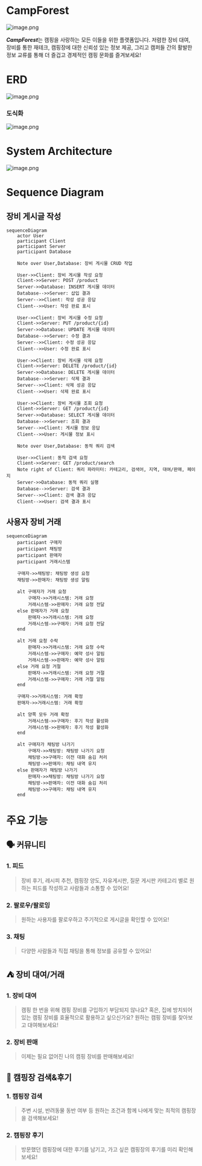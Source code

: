 # CampForest

![image.png](./docs/images/image01.png)

***CampForest***는 캠핑을 사랑하는 모든 이들을 위한 플랫폼입니다. 저렴한 장비 대여, 장비를 통한 재테크, 캠핑장에 대한 신뢰성 있는 정보 제공, 그리고 캠퍼들 간의 활발한 정보 교류를 통해 더 즐겁고 경제적인 캠핑 문화를 즐겨보세요!

# ERD

![image.png](./docs/images/image02.png)

### 도식화

![image.png](./docs/images/image03.png)

# System Architecture

![image.png](./docs/images/image04.png)

# Sequence Diagram

## 장비 게시글 작성

```mermaid
sequenceDiagram
    actor User
    participant Client
    participant Server
    participant Database

    Note over User,Database: 장비 게시물 CRUD 작업

    User->>Client: 장비 게시물 작성 요청
    Client->>Server: POST /product
    Server->>Database: INSERT 게시물 데이터
    Database-->>Server: 삽입 결과
    Server-->>Client: 작성 성공 응답
    Client-->>User: 작성 완료 표시

    User->>Client: 장비 게시물 수정 요청
    Client->>Server: PUT /product/{id}
    Server->>Database: UPDATE 게시물 데이터
    Database-->>Server: 수정 결과
    Server-->>Client: 수정 성공 응답
    Client-->>User: 수정 완료 표시

    User->>Client: 장비 게시물 삭제 요청
    Client->>Server: DELETE /product/{id}
    Server->>Database: DELETE 게시물 데이터
    Database-->>Server: 삭제 결과
    Server-->>Client: 삭제 성공 응답
    Client-->>User: 삭제 완료 표시

    User->>Client: 장비 게시물 조회 요청
    Client->>Server: GET /product/{id}
    Server->>Database: SELECT 게시물 데이터
    Database-->>Server: 조회 결과
    Server-->>Client: 게시물 정보 응답
    Client-->>User: 게시물 정보 표시

    Note over User,Database: 동적 쿼리 검색

    User->>Client: 동적 검색 요청
    Client->>Server: GET /product/search
    Note right of Client: 쿼리 파라미터: 카테고리, 검색어, 지역, 대여/판매, 페이지
    Server->>Database: 동적 쿼리 실행
    Database-->>Server: 검색 결과
    Server-->>Client: 검색 결과 응답
    Client-->>User: 검색 결과 표시
```

## 사용자 장비 거래

```mermaid
sequenceDiagram
    participant 구매자
    participant 채팅방
    participant 판매자
    participant 거래시스템

    구매자->>채팅방: 채팅방 생성 요청
    채팅방->>판매자: 채팅방 생성 알림
    
    alt 구매자가 거래 요청
        구매자->>거래시스템: 거래 요청
        거래시스템->>판매자: 거래 요청 전달
    else 판매자가 거래 요청
        판매자->>거래시스템: 거래 요청
        거래시스템->>구매자: 거래 요청 전달
    end

    alt 거래 요청 수락
        판매자->>거래시스템: 거래 요청 수락
        거래시스템->>구매자: 예약 성사 알림
        거래시스템->>판매자: 예약 성사 알림
    else 거래 요청 거절
        판매자->>거래시스템: 거래 요청 거절
        거래시스템->>구매자: 거래 거절 알림
    end

    구매자->>거래시스템: 거래 확정
    판매자->>거래시스템: 거래 확정
    
    alt 양쪽 모두 거래 확정
        거래시스템->>구매자: 후기 작성 활성화
        거래시스템->>판매자: 후기 작성 활성화
    end

    alt 구매자가 채팅방 나가기
        구매자->>채팅방: 채팅방 나가기 요청
        채팅방->>구매자: 이전 대화 숨김 처리
        채팅방->>판매자: 채팅 내역 유지
    else 판매자가 채팅방 나가기
        판매자->>채팅방: 채팅방 나가기 요청
        채팅방->>판매자: 이전 대화 숨김 처리
        채팅방->>구매자: 채팅 내역 유지
    end
```

# 주요 기능

## 🗣️ 커뮤니티

### 1. 피드

> 장비 후기, 레시피 추천, 캠핑장 양도, 자유게시판, 질문 게시판 카테고리 별로 원하는 피드를 작성하고 사람들과 소통할 수 있어요!
> 

### 2. 팔로우/팔로잉

> 원하는 사용자를 팔로우하고 주기적으로 게시글을 확인할 수 있어요!
> 

### 3. 채팅

> 다양한 사람들과 직접 채팅을 통해 정보를 공유할 수 있어요!
> 

## ⛺️ 장비 대여/거래

### 1. 장비 대여

> 캠핑 한 번을 위해 캠핑 장비를 구입하기 부담되지 않나요? 혹은, 집에 방치되어 있는 캠핑 장비를 효율적으로 활용하고 싶으신가요? 원하는 캠핑 장비를 찾아보고 대여해보세요!
> 

### 2. 장비 판매

> 이제는 필요 없어진 나의 캠핑 장비를 판매해보세요!
> 

## 🔎 캠핑장 검색&후기

### 1. 캠핑장 검색

> 주변 시설, 반려동물 동반 여부 등 원하는 조건과 함께 나에게 맞는 최적의 캠핑장을 검색해보세요!
> 

### 2. 캠핑장 후기

> 방문했던 캠핑장에 대한 후기를 남기고, 가고 싶은 캠핑장의 후기를 미리 확인해보세요!
>